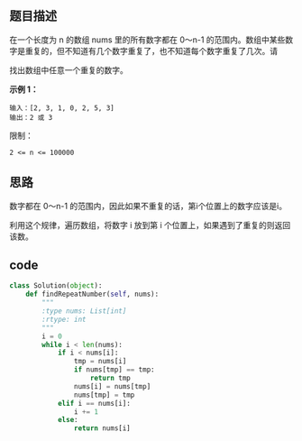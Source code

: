 ## 题目描述

在一个长度为 n 的数组 nums 里的所有数字都在 0～n-1 的范围内。数组中某些数字是重复的，但不知道有几个数字重复了，也不知道每个数字重复了几次。请

找出数组中任意一个重复的数字。 

**示例 1：**

    输入：[2, 3, 1, 0, 2, 5, 3]
    输出：2 或 3 


限制： 

`2 <= n <= 100000 ` 


## 思路

数字都在 0～n-1 的范围内，因此如果不重复的话，第i个位置上的数字应该是i。

利用这个规律，遍历数组，将数字 i 放到第 i 个位置上，如果遇到了重复的则返回该数。

## code

```python
class Solution(object):
    def findRepeatNumber(self, nums):
        """
        :type nums: List[int]
        :rtype: int
        """
        i = 0
        while i < len(nums):
            if i < nums[i]:
                tmp = nums[i]
                if nums[tmp] == tmp:
                    return tmp
                nums[i] = nums[tmp]
                nums[tmp] = tmp
            elif i == nums[i]:
                i += 1
            else:
                return nums[i]
```
